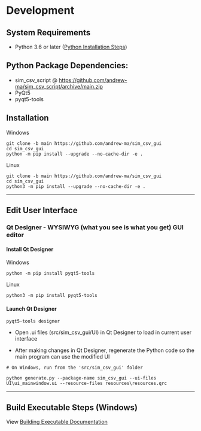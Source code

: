 # Development

## System Requirements
* Python 3.6 or later ([Python Installation Steps](python-installation.md))

## Python Package Dependencies:
* sim_csv_script @ https://github.com/andrew-ma/sim_csv_script/archive/main.zip
* PyQt5
* pyqt5-tools

## Installation
Windows
```
git clone -b main https://github.com/andrew-ma/sim_csv_gui
cd sim_csv_gui
python -m pip install --upgrade --no-cache-dir -e .
```

Linux
```
git clone -b main https://github.com/andrew-ma/sim_csv_gui
cd sim_csv_gui
python3 -m pip install --upgrade --no-cache-dir -e .
```

---

## Edit User Interface

### Qt Designer - WYSIWYG (what you see is what you get) GUI editor

#### Install Qt Designer
Windows
```
python -m pip install pyqt5-tools
```

Linux
```
python3 -m pip install pyqt5-tools
```

#### Launch Qt Designer
```
pyqt5-tools designer
```

* Open .ui files (src/sim_csv_gui/UI) in Qt Designer to load in current user interface

* After making changes in Qt Designer, regenerate the Python code so the main program can use the modified UI

```
# On Windows, run from the 'src/sim_csv_gui' folder

python generate.py --package-name sim_csv_gui --ui-files UI\ui_mainwindow.ui --resource-files resources\resources.qrc
```
---

## Build Executable Steps (Windows)
View [Building Executable Documentation](build_executable_steps.md)
